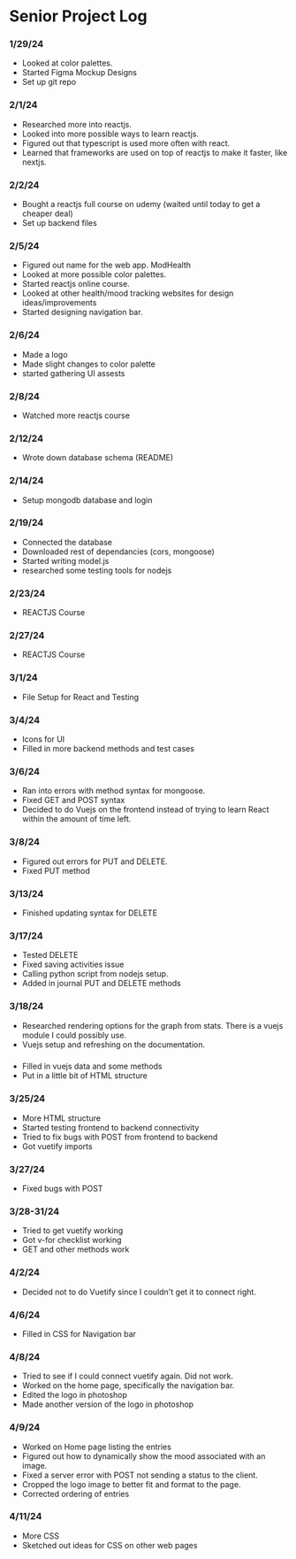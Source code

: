 # Senior Project Log

### 1/29/24
* Looked at color palettes.
* Started Figma Mockup Designs
* Set up git repo

### 2/1/24
* Researched more into reactjs. 
* Looked into more possible ways to learn reactjs.
* Figured out that typescript is used more often with react.
* Learned that frameworks are used on top of reactjs to make it faster, like nextjs. 


### 2/2/24
* Bought a reactjs full course on udemy (waited until today to get a cheaper deal)
* Set up backend files


### 2/5/24
* Figured out name for the web app. ModHealth
* Looked at more possible color palettes.
* Started reactjs online course. 
* Looked at other health/mood tracking websites for design ideas/improvements
* Started designing navigation bar.


### 2/6/24
* Made a logo
* Made slight changes to color palette
* started gathering UI assests

### 2/8/24
* Watched more reactjs course

### 2/12/24
* Wrote down database schema (README)

### 2/14/24
* Setup mongodb database and login

### 2/19/24
* Connected the database
* Downloaded rest of dependancies (cors, mongoose)
* Started writing model.js
* researched some testing tools for nodejs

### 2/23/24
* REACTJS Course

### 2/27/24
* REACTJS Course

### 3/1/24
* File Setup for React and Testing

### 3/4/24
* Icons for UI
* Filled in more backend methods and test cases

### 3/6/24
* Ran into errors with method syntax for mongoose.
* Fixed GET and POST syntax
* Decided to do Vuejs on the frontend instead of trying to learn React within the amount of time left. 

### 3/8/24
* Figured out errors for PUT and DELETE.
* Fixed PUT method

### 3/13/24
* Finished updating syntax for DELETE

### 3/17/24
* Tested DELETE
* Fixed saving activities issue
* Calling python script from nodejs setup.
* Added in journal PUT and DELETE methods

### 3/18/24
* Researched rendering options for the graph from stats. There is a vuejs module I could possibly use.
* Vuejs setup and refreshing on the documentation.

###
* Filled in vuejs data and some methods
* Put in a little bit of HTML structure


### 3/25/24
* More HTML structure
* Started testing frontend to backend connectivity
* Tried to fix bugs with POST from frontend to backend
* Got vuetify imports

### 3/27/24
* Fixed bugs with POST

### 3/28-31/24
* Tried to get vuetify working
* Got v-for checklist working
* GET and other methods work

### 4/2/24
* Decided not to do Vuetify since I couldn't get it to connect right. 

### 4/6/24
* Filled in CSS for Navigation bar

### 4/8/24
* Tried to see if I could connect vuetify again. Did not work. 
* Worked on the home page, specifically the navigation bar. 
* Edited the logo in photoshop
* Made another version of the logo in photoshop

### 4/9/24 
* Worked on Home page listing the entries
* Figured out how to dynamically show the mood associated with an image.
* Fixed a server error with POST not sending a status to the client.
* Cropped the logo image to better fit and format to the page.
* Corrected ordering of entries


### 4/11/24
* More CSS
* Sketched out ideas for CSS on other web pages